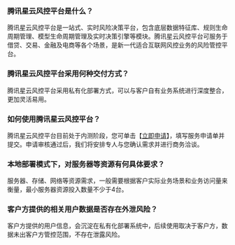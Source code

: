 ### 腾讯星云风控平台是什么？
腾讯星云风控平台是一站式、实时风险决策平台，包含底层数据特征库、规则生命周期管理、模型生命周期管理及实时决策引擎等模块。腾讯星云风控平台可服务于借贷、交易、金融及电商等各个场景，是新一代适合互联网风控业务的风险管控平台。
### 腾讯星云风控平台采用何种交付方式？
腾讯星云风控平台采用私有化部署方式，可以与客户自有业务系统进行深度整合，更加灵活易用。
### 如何使用腾讯星云风控平台？
腾讯星云风控平台目前处于内测阶段，您可单击【[立即申请](https://url.cn/5nishFg)】，填写服务申请单并提交。申请审核通过后，我们将安排专人与您确认需求并进行商务洽谈。
### 本地部署模式下，对服务器等资源有何具体要求？
服务器、存储、网络等资源需求，一般需要根据客户实际业务场景和业务访问量来衡量，最小服务器资源投入数量不少于4台。
### 客户方提供的相关用户数据是否存在外泄风险？
客户方提供的用户信息，会沉淀在私有化部署系统中，后续使用取决于客户方，数据未出客户方管控范围，不存在泄露风险。

